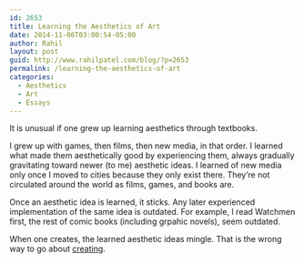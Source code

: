 ```yaml
---
id: 2653
title: Learning the Aesthetics of Art
date: 2014-11-06T03:00:54-05:00
author: Rahil
layout: post
guid: http://www.rahilpatel.com/blog/?p=2653
permalink: /learning-the-aesthetics-of-art
categories:
  - Aesthetics
  - Art
  - Essays
---
```

It is unusual if one grew up learning aesthetics through textbooks.

I grew up with games, then films, then new media, in that order. I learned what made them aesthetically good by experiencing them, always gradually gravitating toward newer (to me) aesthetic ideas. I learned of new media only once I moved to cities because they only exist there. They&#8217;re not circulated around the world as films, games, and books are.

Once an aesthetic idea is learned, it sticks. Any later experienced implementation of the same idea is outdated. For example, I read Watchmen first, the rest of comic books (including grpahic novels), seem outdated.

When one creates, the learned aesthetic ideas mingle. That is the wrong way to go about [creating](http://www.rahilpatel.com/blog/a-design-strategy-for-data "A Design Strategy for Data").